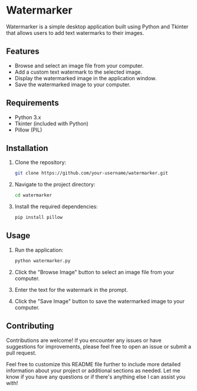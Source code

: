 # Watermarker

Watermarker is a simple desktop application built using Python and Tkinter that allows users to add text watermarks to their images.

## Features

- Browse and select an image file from your computer.
- Add a custom text watermark to the selected image.
- Display the watermarked image in the application window.
- Save the watermarked image to your computer.

## Requirements

- Python 3.x
- Tkinter (included with Python)
- Pillow (PIL)

## Installation

1. Clone the repository:

    ```bash
    git clone https://github.com/your-username/watermarker.git
    ```

2. Navigate to the project directory:

    ```bash
    cd watermarker
    ```

3. Install the required dependencies:

    ```bash
    pip install pillow
    ```

## Usage

1. Run the application:

    ```bash
    python watermarker.py
    ```

2. Click the "Browse Image" button to select an image file from your computer.
3. Enter the text for the watermark in the prompt.
4. Click the "Save Image" button to save the watermarked image to your computer.

## Contributing

Contributions are welcome! If you encounter any issues or have suggestions for improvements, please feel free to open an issue or submit a pull request.

Feel free to customize this README file further to include more detailed information about your project or additional sections as needed. Let me know if you have any questions or if there's anything else I can assist you with!
